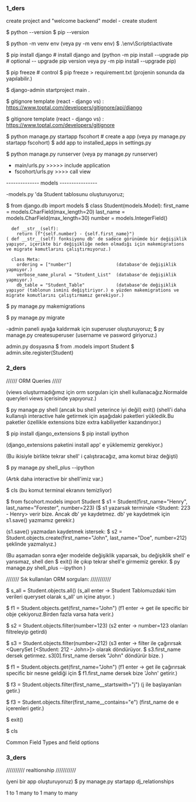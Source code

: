 ### 1_ders
create project  and "welcome backend"
model - create student

$ python --version
$ pip --version

$ python -m venv env    (veya py -m venv env)
$ .\env\Scripts\activate

$ pip install django   # install django and       (python -m pip install --upgrade pip  # optional -- upgrade pip version     veya    py -m pip install --upgrade pip)

$ pip freeze    # control 
$ pip freeze > requirement.txt     (projenin sonunda da yapılabilir.)

$ django-admin startproject main .

$ gitignore template (react - django vs) : https://www.toptal.com/developers/gitignore/api/django

$ gitignore template (react - django vs) : https://www.toptal.com/developers/gitignore

$ python manage.py startapp fscohort # create a app  (veya py manage.py startapp fscohort)
$ add app to installed_apps in settings.py

$ python manage.py runserver      (veya py manage.py runserver)

- main/urls.py >>>>> include application
- fscohort/urls.py >>>> call view


-------------- models ----------------

-models.py 'da Student tablosunu oluşturuyoruz;

$ from django.db import models
$ class Student(models.Model):
      first_name = models.CharField(max_length=20)
      last_name = models.CharField(max_length=30)
      number = models.IntegerField()

      def __str__(self):
        return (f"{self.number} - {self.first_name}")
    ( def __str__(self) fonksiyonu db' de sadece görünümde bir değişiklik yapıyor, içerikte bir değişikliğe neden olmadığı için makemigrations ve migrate komutlarını çalıştırmıyoruz.)  

      class Meta:
        ordering = ["number"]                 (database'de değişiklik yapmıyor.)
        verbose_name_plural = "Student_List"  (database'de değişiklik yapmıyor.)
        db_table = "Student_Table"            (database'de değişiklik yapıyor (tablonun ismini değiştiriyor.) o yüzden makemigrations ve migrate komutlarını çalıştırmamız gerekiyor.)


$ py manage.py makemigrations

$ py manage.py migrate



-admin paneli ayağa kaldırmak için superuser oluşturuyoruz;
$ py manage.py createsuperuser  (username ve pasword giriyoruz.)

admin.py dosyasına 
$ from .models import Student
$ admin.site.register(Student)








### 2_ders

////// ORM Queries /////

(views oluşturmadığımız için orm sorguları için shell kullanacağız.Normalde queryleri views içerisinde yapıyoruz.) 

$ py manage.py shell
(ancak bu shell yeterince iyi değil)
exit()
(shell'i daha kullanışlı interactive hale getirmek için aşağıdaki paketleri yükledik.Bu paketler özellikle extensions bize extra kabiliyetler kazandırıyor.)

$ pip install django_extensions
$ pip install ipython

(django_extensions paketini install app' e yüklememiz gerekiyor.)

(Bu ikisiyle birlikte tekrar shell' i çalıştıracağız, ama komut biraz değişti)

$ py manage.py shell_plus --ipython

(Artık daha interactive bir shell'imiz var.)

$ cls (bu komut terminal ekranını temizliyor)

$ from fscohort.models import Student
$ s1 = Student(first_name="Henry", last_name="Forester", number=223)
($ s1    yazarsak terminale     <Student: 223 - Henry>  verir bize. Ancak db' ye kaydetmez. db' ye kaydetmek için s1.save() yazmamız gerekir.)

(s1.save() yazmadan kaydetmek istersek: 
$ s2 = Student.objects.create(first_name="John", last_name="Doe", number=212)  şeklinde yazmalıyız.)

(Bu aşamadan sonra eğer modelde değişiklik yaparsak, bu değişiklik shell' e yansımaz, shell den  $ exit()  ile çıkıp tekrar shell'e girmemiz gerekir. $ py manage.py shell_plus --ipython   )


/////// Sık kullanılan ORM sorguları: ///////////

$ s_all = Student.objects.all()   (s_all enter -> Student Tablomuzdaki tüm verileri queryset olarak s_all' un içine atıyor. )

$ f1 = Student.objects.get(first_name="John")   (f1 enter -> get ile specific bir obje çekiyoruz.Birden fazla varsa hata verir.)

$ s2 = Student.objects.filter(number=123)        (s2 enter -> number=123 olanları filtreleyip getirdi)

$ s3 = Student.objects.filter(number=212)        (s3 enter -> filter ile çağırırsak <QuerySet [<Student: 212 - John>]> olarak döndürüyor. $ s3.first_name dersek getirmez. s3[0].first_name dersek "John" döndürür bize. )

$ f1 = Student.objects.get(first_name="John")     (f1 enter -> get ile çağırırsak specific bir nesne geldiği için $ f1.first_name dersek bize 'John' getirir.)

$ f3 = Student.objects.filter(first_name__startswith="j")    (j ile başlayanları getir.)

$ f3 = Student.objects.filter(first_name__contains="e")      (first_name de e içerenleri getir.)


$ exit()

$ cls




Common Field Types and field options

### 3_ders

////////// realtionship ///////////

(yeni bir app oluşturuyoruz)
$ py manage.py startapp dj_relationships

1 to 1
many to 1
many to many





